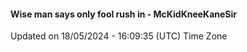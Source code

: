 #### Wise man says only fool rush in - McKidKneeKaneSir
Updated on 18/05/2024 - 16:09:35 (UTC) Time Zone
